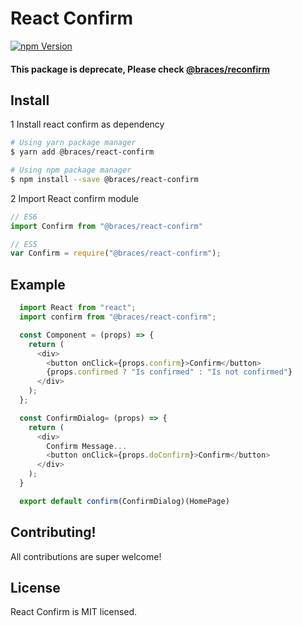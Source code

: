 # React Confirm
<!-- [![Build Status](https://travis-ci.org/codebraces/react-confirm.svg?branch=master)](https://travis-ci.org/codebraces/react-confirm) -->
[![npm Version](https://img.shields.io/npm/v/@braces/react-confirm.svg)](https://www.npmjs.com/package/@braces/react-confirm)

#### This package is deprecate, Please check [@braces/reconfirm](https://www.npmjs.com/package/@braces/reconfirm)

## Install
1 Install react confirm as dependency
  ```bash
  # Using yarn package manager
  $ yarn add @braces/react-confirm

  # Using npm package manager
  $ npm install --save @braces/react-confirm
  ```
2 Import React confirm module
  ```javascript
  // ES6
  import Confirm from "@braces/react-confirm"

  // ES5
  var Confirm = require("@braces/react-confirm");
  ```
## Example

```javascript
  import React from "react";
  import confirm from "@braces/react-confirm";

  const Component = (props) => {
    return (
      <div>
        <button onClick={props.confirm}>Confirm</button>
        {props.confirmed ? "Is confirmed" : "Is not confirmed"}
      </div>
    );
  };

  const ConfirmDialog= (props) => {
    return (
      <div>
        Confirm Message...
        <button onClick={props.doConfirm}>Confirm</button>
      </div>
    );
  }

  export default confirm(ConfirmDialog)(HomePage)
```

## Contributing!
All contributions are super welcome!


## License

React Confirm is MIT licensed.